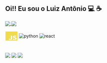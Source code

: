 ## Oi!! Eu sou o Luiz Antônio :computer: ☕
<div>
  <a href="https://github.com/luizcod3/github-readme-stats">
  <img height=200 align="center" src="https://github-readme-stats.vercel.app/api?username=luizcod3" />
</a>
<a href="https://github.com/luizcod3/convoychat">
  <img height=200 align="center" src="https://github-readme-stats.vercel.app/api/top-langs?username=luizcod3&layout=compact&langs_count=8&card_width=320" />
</a>
</div>
<div style="display: inline_block"><br>
  <img align="center" alt="javascript" height="30" width="40" src="https://raw.githubusercontent.com/devicons/devicon/master/icons/javascript/javascript-plain.svg">
  <img align="center" alt="python" height="30" width="40"     src="https://cdn.jsdelivr.net/gh/devicons/devicon@latest/icons/python/python-original.svg" />
  <img align="center" alt="react" height="30" width="40"     src="https://cdn.jsdelivr.net/gh/devicons/devicon@latest/icons/react/react-original.svg" />
          
          
</div>

#
 
<div>
  <a href="#" target="_blank"><img src="https://img.shields.io/badge/YouTube-FF0000?style=for-the-badge&logo=youtube&logoColor=white" target="_blank"></a>
  <a href = "mailto:contato@luizcode.com"><img src="https://img.shields.io/badge/-Gmail-%23333?style=for-the-badge&logo=gmail&logoColor=white" target="_blank"></a>
  <a href="https://www.linkedin.com/in/luiz-antonio-a6b91135b/" target="_blank"><img src="https://img.shields.io/badge/-LinkedIn-%230077B5?style=for-the-badge&logo=linkedin&logoColor=white" target="_blank"></a> 
</div>


<!--
Here are some ideas to get you started:

- 🔭 I’m currently working on ...
- 🌱 I’m currently learning ...
- 👯 I’m looking to collaborate on ...
- 🤔 I’m looking for help with ...
- 💬 Ask me about ...
- 📫 How to reach me: ...
- 😄 Pronouns: ...
- ⚡ Fun fact: ...
